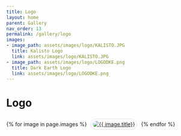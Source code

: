 ```yaml
---
title: Logo
layout: home
parent: Gallery
nav_order: 13
permalink: /gallery/logo
images:
- image_path: assets/images/logo/KALISTO.JPG
  title: Kalisto Logo
  link: assets/images/logo/KALISTO.JPG
- image_path: assets/images/logo/LOGODKE.png
  title: Dark Earth Logo
  link: assets/images/logo/LOGODKE.png
---
```


# Logo

<div>
    {% for image in page.images %}
        <a href="{{ site.baseurl }}/{{ image.link }}" style="margin: 6px; display: inline-flex; border-radius: 15px; border: 1px solid #80808042; padding: 5px;">
            <img src="{{ site.baseurl }}/{{ image.image_path }}" alt="{{ image.title}}" style="border-radius: 10px" />
        </a>
    {% endfor %}
</div>
